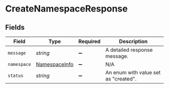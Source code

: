 # CreateNamespaceResponse


## Fields

| Field                                                 | Type                                                  | Required                                              | Description                                           |
| ----------------------------------------------------- | ----------------------------------------------------- | ----------------------------------------------------- | ----------------------------------------------------- |
| `message`                                             | *string*                                              | :heavy_minus_sign:                                    | A detailed response message.                          |
| `namespace`                                           | [NamespaceInfo](../../models/shared/namespaceinfo.md) | :heavy_minus_sign:                                    | N/A                                                   |
| `status`                                              | *string*                                              | :heavy_minus_sign:                                    | An enum with value set as "created".                  |